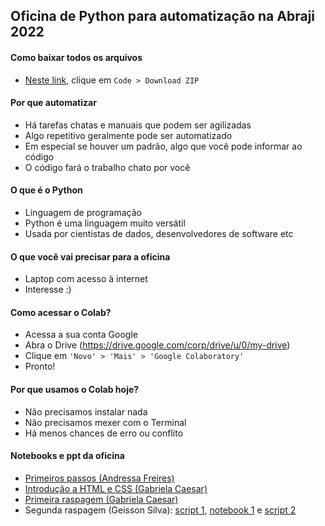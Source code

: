 ## Oficina de Python para automatização na Abraji 2022

#### Como baixar todos os arquivos
- [Neste link](https://github.com/python-abraji-2022/python-para-automatizacao-abraji-2022), clique em ``Code > Download ZIP``        

#### Por que automatizar
- Há tarefas chatas e manuais que podem ser agilizadas      
- Algo repetitivo geralmente pode ser automatizado
- Em especial se houver um padrão, algo que você pode informar ao código      
- O código fará o trabalho chato por você     

#### O que é o Python
- Linguagem de programação      
- Python é uma linguagem muito versátil       
- Usada por cientistas de dados, desenvolvedores de software etc

#### O que você vai precisar para a oficina      
- Laptop com acesso à internet          
- Interesse :)       

#### Como acessar o Colab?
- Acessa a sua conta Google           
- Abra o Drive (https://drive.google.com/corp/drive/u/0/my-drive)     
- Clique em ``'Novo' > 'Mais' > 'Google Colaboratory'``       
- Pronto!       

#### Por que usamos o Colab hoje?       
- Não precisamos instalar nada        
- Não precisamos mexer com o Terminal         
- Há menos chances de erro ou conflito        

#### Notebooks e ppt da oficina
- [Primeiros passos (Andressa Freires)](https://github.com/python-abraji-2022/python-para-automatizacao-abraji-2022/blob/main/notebook-colab/Resuma%CC%83o_Python_Abraji.ipynb)       
- [Introdução a HTML e CSS (Gabriela Caesar)](https://github.com/python-abraji-2022/python-para-automatizacao-abraji-2022/blob/main/ppt-html-css/html-e-css-o-basico-gabriela-caesar.pdf)           
- [Primeira raspagem (Gabriela Caesar)](https://github.com/python-abraji-2022/python-para-automatizacao-abraji-2022/blob/main/notebook-colab/raspagem_site_ssp.ipynb)          
- Segunda raspagem (Geisson Silva): [script 1](https://github.com/python-abraji-2022/python-para-automatizacao-abraji-2022/blob/main/notebook-colab/caixa.py), [notebook 1](https://github.com/python-abraji-2022/python-para-automatizacao-abraji-2022/blob/main/notebook-colab/caixaNotebook.ipynb) e [script 2](https://github.com/python-abraji-2022/python-para-automatizacao-abraji-2022/blob/main/notebook-colab/caixaRequest.py)        
